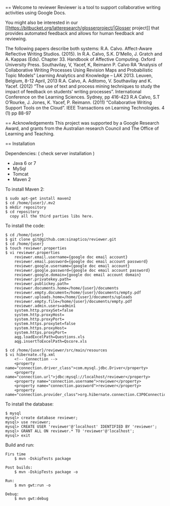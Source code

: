== Welcome to reviewer
Reviewer is a tool to support collaborative writing activities using Google Docs.

You might also be interested in our [[https://bitbucket.org/latteresearch/glosserproject/|Glosser project]] that provides automated feedback and allows for human feedback and reviewing.

The following papers describe both systems:
R.A. Calvo. Affect-Aware Reflective Writing Studios. (2015). In R.A. Calvo, S.K. D’Mello, J. Gratch and A. Kappas (Eds). Chapter 33. Handbook of Affective Computing. Oxford University Press.
Southavilay, V, Yacef, K, Reimann P. Calvo RA “Analysis of Collaborative Writing Processes Using Revision Maps and Probabilistic Topic Models” Learning Analytics and Knowledge – LAK 2013. Leuven, Belgium, 8-12 April, 2013
R.A. Calvo, A. Aditomo, V. Southavilay and K. Yacef. (2012) “The use of text and process mining techniques to study the impact of feedback on students’ writing processes”. International Conference on the Learning Sciences. Sydney, pp 416-423
R.A Calvo, S.T O’Rourke, J. Jones, K. Yacef, P. Reimann. (2011) “Collaborative Writing Support Tools on the Cloud”. IEEE Transactions on Learning Technologies. 4 (1) pp 88-97

== Acknowledgements
This project was supported by a Google Research Award, and grants from the Australian research Council and The Office of Learning and Teaching.


== Installation

Dependencies: ( check server installation )

* Java 6 or 7
* MySql
* Tomcat
* Maven 2

To install Maven 2:

    $ sudo apt-get install maven2
    $ cd /home/{user}/.mv2
    $ mkdir repository
    $ cd repository    
      copy all the third parties libs here.
    
To install the code:

    $ cd /home/{user}
    $ git clone git@github.com:sinaptico/reviewer.git
    $ cd /home/{user}
    $ touch reviewer.properties
    $ vi reviewer.properties
        reviewer.email.username={google doc email account}
        reviewer.email.password={google doc email account password}
        reviewer.google.username={google doc email account}
        reviewer.google.password={google doc email account password}
        reviewer.google.domain={google doc email account domain}
        reviewer.privatekey.path=
        reviewer.publickey.path=
        reviewer.documents.home=/home/{user}/documents
        reviewer.empty.document=/home/{user}/documents/empty.pdf
        reviewer.uploads.home=/home/{user}/documents/uploads
        reviewer.empty.file=/home/{user}/documents/empty.pdf
        reviewer.admin.users=admin1
        system.http.proxySet=false
        system.http.proxyHost=
        system.http.proxyPort=
        system.https.proxySet=false
        system.https.proxyHost=
        system.https.proxyPort=
        aqg.loadExcelPath=Questions.xls
        aqg.insertToExcelPath=Qscore.xls

    $ cd /home/{user}/reviewer/src/main/resources
    $ vi hibernate.cfg.xml
        <!-- Connection -->
        <property name="connection.driver_class">com.mysql.jdbc.Driver</property>
        <property name="connection.url">jdbc:mysql://localhost/reviewer</property>
        <property name="connection.username">reviewer</property>
        <property name="connection.password">reviewer</property>
        <property name="connection.provider_class">org.hibernate.connection.C3P0ConnectionProvider</property>

To install the database:

    $ mysql
    mysql> create database reviewer;
    mysql> use reviewer;
    mysql> CREATE USER 'reviewer'@'localhost' IDENTIFIED BY 'reviewer';
    mysql> GRANT ALL ON reviewer.* TO 'reviewer'@'localhost';
    mysql> exit

Build and run:
    
    Firs time
        $ mvn -DskipTests package

    Post builds:
        $ mvn -DskipTests package -o
    
    Run:
        $ mvn gwt:run -o
        
    Debug:
        $ mvn gwt:debug
    
    

    
    
        

